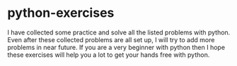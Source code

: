 # python-exercises

I have collected some practice and solve all the listed problems with python. Even after these collected problems are all set up, I will try to add more problems in near future. If you are a very beginner with python then I hope these exercises will help you a lot to get your hands free with python.

